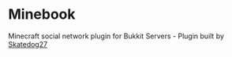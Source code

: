 Minebook
========

Minecraft social network plugin for Bukkit Servers - Plugin built by [Skatedog27](http://www.youtube.com/skatedog27dev)
